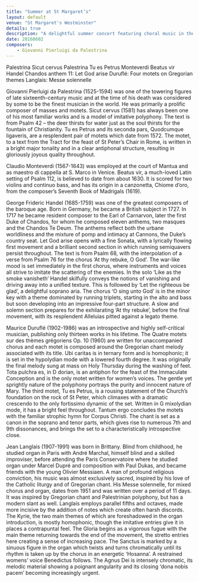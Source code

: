 ```yaml
---
title: "Summer at St Margaret’s"
layout: default
venue: "St Margaret's Westminster"
details: true
description: "A delightful summer concert featuring choral music in the beautiful setting of St Margaret's Westminster, celebrating the season with both sacred and secular works."
date: 20160602
composers:
    - Giovanni Pierluigi da Palestrina
---
```

Palestrina Sicut cervus
Palestrina Tu es Petrus
Monteverdi Beatus vir
Handel Chandos anthem 11: Let God arise
Duruflé: Four motets on Gregorian themes
Langlais: Messe solennelle

Giovanni Pierluigi da Palestrina (1525-1594) was one of the towering figures of late sixteenth-century music and at the time of his death was considered by some to be the finest musician in the world. He was primarily a prolific composer of masses and motets. Sicut cervus (1581) has always been one of his most familiar works and is a model of imitative polyphony. The text is from Psalm 42 – the deer thirsts for water just as the soul thirsts for the fountain of Christianity. Tu es Petrus and its seconda pars, Quodcumque ligaveris, are a resplendent pair of motets which date from 1572. The motet, to a text from the Tract for the feast of St Peter’s Chair in Rome, is written in a bright major tonality and in a clear antiphonal structure, resulting in gloriously joyous quality throughout.

Claudio Monteverdi (1567-1643) was employed at the court of Mantua and as maestro di cappella at S. Marco in Venice. Beatus vir, a much-loved Latin setting of Psalm 112, is believed to date from about 1630. It is scored for two violins and continuo bass, and has its origin in a canzonetta, Chiome d’oro, from the composer’s Seventh Book of Madrigals (1619).

George Frideric Handel (1685-1759) was one of the greatest composers of the baroque age. Born in Germany, he became a British subject in 1727. In 1717 he became resident composer to the Earl of Carnarvon, later the first Duke of Chandos, for whom he composed eleven anthems, two masques and the Chandos Te Deum. The anthems reflect both the urbane worldliness and the mixture of pomp and intimacy at Cannons, the Duke’s country seat. Let God arise opens with a fine Sonata, with a lyrically flowing first movement and a brilliant second section in which running semiquavers persist throughout. The text is from Psalm 68, with the interpolation of a verse from Psalm 76 for the chorus ‘At thy rebuke, O God’. The war-like mood is set immediately in the first chorus, where instruments and voices all strive to imitate the scattering of the enemies. In the solo ‘Like as the smoke vanisheth’ Handel skilfully conveys the notions of vanishing and driving away into a unified texture. This is followed by ‘Let the righteous be glad’, a delightful soprano aria. The chorus ‘O sing unto God’ is in the minor key with a theme dominated by running triplets, starting in the alto and bass but soon developing into an impressive four-part structure. A slow and solemn section prepares for the exhilarating ‘At thy rebuke’, before the final movement, with its resplendent Alleluias pitted against a legato theme.

Maurice Duruflé (1902-1986) was an introspective and highly self-critical musician, publishing only thirteen works in his lifetime. The Quatre motets sur des thèmes grégoriens Op. 10 (1960) are written for unaccompanied chorus and each motet is composed around the Gregorian chant melody associated with its title. Ubi caritas is in ternary form and is homophonic; it is set in the hypolydian mode with a lowered fourth degree. It was originally the final melody sung at mass on Holy Thursday during the washing of feet. Tota pulchra es, in D dorian, is an antiphon for the feast of the Immaculate Conception and is the only motet written for women’s voices. The gentle yet sprightly nature of the polyphony portrays the purity and innocent nature of Mary. The third motet, Tu es Petrus, is a rousing statement of the Church’s foundation on the rock of St Peter, which climaxes with a dramatic crescendo to the only fortissimo dynamic of the set. Written in G mixolydian mode, it has a bright feel throughout. Tantum ergo concludes the motets with the familiar strophic hymn for Corpus Christi. The chant is set as a canon in the soprano and tenor parts, which gives rise to numerous 7th and 9th dissonances, and brings the set to a characteristically introspective close.

Jean Langlais (1907-1991) was born in Brittany. Blind from childhood, he studied organ in Paris with André Marchal, himself blind and a skilled improviser, before attending the Paris Conservatoire where he studied organ under Marcel Dupré and composition with Paul Dukas, and became friends with the young Olivier Messiaen. A man of profound religious conviction, his music was almost exclusively sacred, inspired by his love of the Catholic liturgy and of Gregorian chant. His Messe solennelle, for mixed chorus and organ, dates from 1951 and was written over a period of 11 days. It was inspired by Gregorian chant and Palestrinian polyphony, but has a modern slant as well. Langlais employs parallel fifths and octaves, made more incisive by the addition of notes which create often harsh discords. The Kyrie, the two main themes of which are foreshadowed in the organ introduction, is mostly homophonic, though the imitative entries give it in places a contrapuntal feel. The Gloria begins as a vigorous fugue with the main theme returning towards the end of the movement, the stretto entries here creating a sense of increasing pace. The Sanctus is marked by a sinuous figure in the organ which twists and turns chromatically until its rhythm is taken up by the chorus in an energetic ‘Hosanna’. A restrained womens’ voice Benedictus follows. The Agnus Dei is intensely chromatic, its melodic material showing a poignant angularity and its closing ‘dona nobis pacem’ becoming increasingly urgent.
